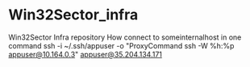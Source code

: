 # Win32Sector_infra
Win32Sector Infra repository
How connect to someinternalhost in one command
ssh -i ~/.ssh/appuser -o "ProxyCommand ssh -W %h:%p appuser@10.164.0.3" appuser@35.204.134.171


